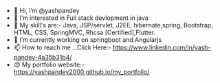 - 👋 Hi, I’m @yashpandey
- 👀 I’m interested in Full stack devlopment in java
- 💫 My skill's are:- 
     Java, JSP/servlet, J2EE, hibernate,spring,
     Bootstrap, HTML, CSS, SpringMVC, Rhcsa [Certified],Flutter. 
- 🌱 I’m currently working on springboot and Angularjs
- 📫 How to reach me ...Click Here:-
https://www.linkedin.com/in/yash-pandey-4a35b31b4/
- 😍 My portfolio website:-
https://yashpandey2000.github.io/my_portfolio/
